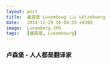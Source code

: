 ```yaml
---
layout: post
title:  盧森堡 Luxemboug 🇱🇺 Lëtzebuerg
date:   2014-12-29 16:04:55 +0300
image:  Luxemberg.JPG
tags:   [盧森堡, Luxembourg]
---
```

### 卢森堡 - 人人都是翻译家
